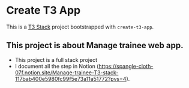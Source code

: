 # Create T3 App
This is a [T3 Stack](https://create.t3.gg/) project bootstrapped with `create-t3-app`.

## This project is about Manage trainee web app.
- This project is a full stack project 
- I document all the step in Notion (https://spangle-cloth-07f.notion.site/Manage-trainee-T3-stack-117bab400e5980fc99f5e73a11a51772?pvs=4).


